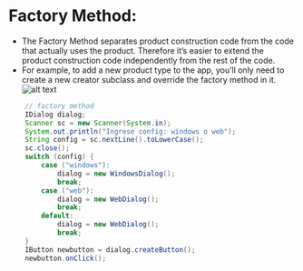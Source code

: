 # Factory Method:
- The Factory Method separates product construction code from the code that actually uses the product. Therefore it’s easier to extend the product construction code independently from the rest of the code.
- For example, to add a new product type to the app, you’ll only need to create a new creator subclass and override the factory method in it.
![alt text](https://refactoring.guru/images/patterns/diagrams/factory-method/structure-2x.png?id=9ea3aa8a47f8be22e12e523c15b448fd)

````Java 
    // factory method
    IDialog dialog;
    Scanner sc = new Scanner(System.in);
    System.out.println("Ingrese config: windows o web");
    String config = sc.nextLine().toLowerCase();
    sc.close();
    switch (config) {
        case ("windows"):
            dialog = new WindowsDialog();
            break;
        case ("web"):
            dialog = new WebDialog();
            break;
        default:
            dialog = new WebDialog();
            break;
    }
    IButton newbutton = dialog.createButton();
    newbutton.onClick();
````